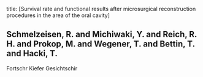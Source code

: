 title: [Survival rate and functional results after microsurgical reconstruction procedures in the area of the oral cavity]

## Schmelzeisen, R. and Michiwaki, Y. and Reich, R. H. and Prokop, M. and Wegener, T. and Bettin, T. and Hacki, T.
Fortschr Kiefer Gesichtschir

